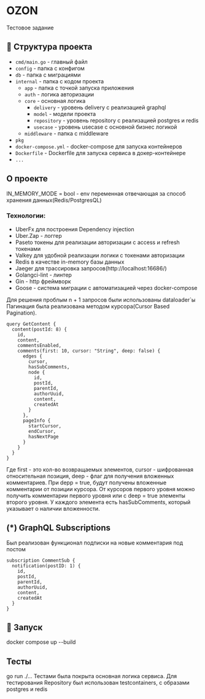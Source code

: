 # OZON
Тестовое задание

## :open_file_folder: Структура проекта

- `cmd/main.go` - главный файл
- `config` - папка с конфигом
- `db` - папка с миграциями
- `internal` - папка с кодом проекта
    - `app` - папка с точкой запуска приложения
    - `auth` - логика авторизации
    - `core` - основная логика
        - `delivery` - уровень delivery с реализацией graphql
        - `model` - модели проекта
        - `repository` - уровень repository c реализацией postgres и redis 
        - `usecase` - уровень usecase с основной бизнес логикой
    - `middleware` - папка с middleware
- `pkg`
- `docker-compose.yml` - docker-compose для запуска контейнеров
- `Dockerfile` - Dockerfile для запуска сервиса в докер-контейнере
- `...`

## О проекте

IN_MEMORY_MODE = bool - env переменная отвечающая за способ хранения данных(Redis/PostgresQL)

### Технологии:
 - UberFx для построения Dependency injection
 - Uber.Zap - логгер
 - Paseto токены для реализации авторизации с access и refresh токенами
 - Valkey для удобной реализации логики с токенами авторизации
 - Redis в качестве in-memory базы данных
 - Jaeger для трассировка запросов(http://localhost:16686/)
 - Golangci-lint - линтер
 - Gin - http фреймворк
 - Goose - система миграции с автоматизацией через docker-compose

Для решения проблым n + 1 запросов были использованы dataloader`ы
Пагинация была реализована методом курсора(Cursor Based Pagination). 
```
query GetContent {
  content(postId: 8) {
    id,
    content,
    commentsEnabled,
    comments(first: 10, cursor: "String", deep: false) {
      edges {
        cursor,
        hasSubComments,
        node {
          id,
          postId,
          parentId,
          authorUuid,
          content,
          createdAt
        }
      },
      pageInfo {
        startCursor,
        endCursor,
        hasNextPage
      }
    }
  }
}
```
Где first - это кол-во возвращаемых элементов, cursor - шифрованная относительная позиция, deep - флаг для получения вложенных комментариев.
При depp = true, будут получены вложенные комментарии от позиции курсора. От курсоров первого уровня можно получить комментарии первого уровня или с deep = true
элементы второго уровня. У каждого элемента есть hasSubComments, который указывает о наличии вложенности.

## (*) GraphQL Subscriptions

Был реализован функционал подписки на новые комментария под постом
```
subscription CommentSub {
  notification(postID: 1) {
    id,
	postId,
    parentId,
    authorUuid,
	content,
    createdAt
  }
}
```

## :hammer: Запуск

docker compose up --build

## Тесты

go run ./...
Тестами была покрыта основная логика сервиса.
Для тестирования Repository был использован testcontainers, с образами postgres и redis
